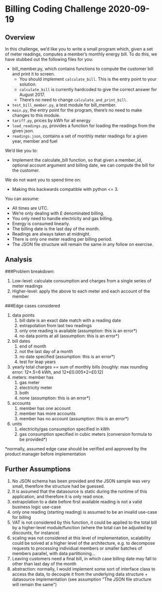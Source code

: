 # Billing Coding Challenge 2020-09-19

<h2 id="overview">Overview</h2>
<p>In this challenge, we’d like you to write a small program which, given a set of meter readings, computes a member’s monthly energy bill. To do this, we have stubbed out the following files for you:</p>
<ul>
<li>bill_member.py, which contains functions to compute the customer bill and print it to screen.<ul>
<li>You should implement <code>calculate_bill</code>. This is the entry point to your solution.</li>
<li><code>calculate_bill</code> is currently hardcoded to give the correct answer for August 2017.</li>
<li>There’s no need to change <code>calculate_and_print_bill</code>.</li>
</ul>
</li>
<li><code>test_bill_member.py</code>, a test module for bill_member.</li>
<li><code>main.py</code>, the entry point for the program, there’s no need to make changes to this module.</li>
<li><code>tariff.py</code>, prices by kWh for all energy</li>
<li><code>load_readings.py</code>, provides a function for loading the readings from the given json.</li>
<li><code>readings.json</code>, contains a set of monthly meter readings for a given year, member and fuel</li>
</ul>
<p>We’d like you to:</p>
<ul>
<li>Implement the calculate_bill function, so that given a member_id, optional account argument and billing date, we can compute the bill for the customer.</li>
</ul>
<p>We do not want you to spend time on:</p>
<ul>
<li>Making this backwards compatible with python &lt;= 3.</li>
</ul>
<p>You can assume:</p>
<ul>
<li>All times are UTC.</li>
<li>We’re only dealing with £ denominated billing.</li>
<li>You only need to handle electricity and gas billing.</li>
<li>Energy is consumed linearly.</li>
<li>The billing date is the last day of the month.</li>
<li>Readings are always taken at midnight.</li>
<li>There is only one meter reading per billing period.</li>
<li>The JSON file structure will remain the same in any follow on exercise.</li>
</ul>

## Analysis
###Problem breakdown:
1. Low-level: calculate consumption and charges from a single series of meter readings
1. Higher-level: apply the above to each meter and each account of the member

###Edge cases considered
1. data points
    1. bill date is an exact date match with a reading date
    1. extrapolation from last two readings
    1. only one reading is available (assumption: this is an error*) 
    1. no data points at all (assumption: this is an error*)
1. bill dates
    1. end of month
    1. not the last day of a month
    1. no date specified  (assumption: this is an error*)
    1. test for leap years
1. yearly total charges == sum of monthly bills (roughly: max rounding error: 12*.5=6 kWh, and 12*£0.005*2=£0.12)
1. meters: member has 
    1. gas meter
    1. electricity meter
    1. both
    1. none (assumption: this is an error*)
1. accounts
    1. member has one account
    1. member has more accounts
    1. member has no account (assumption: this is an error*)
1. units
    1. electricity/gas consumption specified in kWh
    1. gas consumption specified in cubic meters (conversion formula to be provided*)

*normally, assumed edge case should be verified and approved by the product manager before implementation
    
## Further Assumptions
1. No JSON schema has been provided and the JSON sample was very small, therefore the structure had be guessed.
1. It is assumed that the datasource is static during the runtime of this application, and therefore it is only read once.
1. extrapolation to a date before first available reading is not a valid business logic use-case
1. only one reading (starting reading) is assumed to be an invalid use-case for billing
1. VAT is not considered by this function, it could be applied to the total bill by a higher-level module/function (where the total can be adjusted by discounts, for instance)
1. scaling was not considered at this level of implementation, scalability could be solved at a higher level of the architecture, e.g. to decompose requests to processing individual members or smaller batches of members parallel, with data partitioning...
1. Leaving customers need a final bill, in which case billing date may fall to other than last day of the month
1. abstraction: normally, I would implement some sort of interface class to access the data, to decouple it from the underlying data structure + datasource implementation (see assumption "The JSON file structure will remain the same")